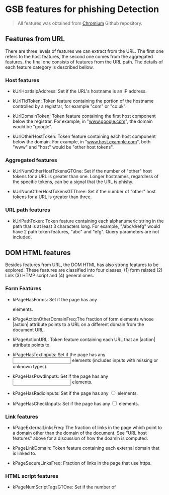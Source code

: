 # GSB features for phishing Detection

> All features was obtained from [Chromium](https://github.com/chromium/chromium/tree/d7da0240cae77824d1eda25745c4022757499131/components/safe_browsing/content/renderer/phishing_classifier) Github repository.

## Features from URL

There are three levels of features we can extract from the URL. The first one refers to the host features, the second one comes from the aggregated features, the final one consists of features from the URL path.
The details of each feature category is described bellow.

### Host features

-  kUrlHostIsIpAddress: Set if the URL's hostname is an IP address.

-  kUrlTldToken: Token feature containing the portion of the hostname controlled by a registrar, for example "com" or "co.uk".

-  kUrlDomainToken: Token feature containing the first host component below the registrar. For example, in "www.google.com", the domain would be "google".

-  kUrlOtherHostToken: Token feature containing each host component below the domain. For example, in "www.host.example.com", both "www" and "host" would be "other host tokens".

### Aggregated features

-  kUrlNumOtherHostTokensGTOne: Set if the number of "other" host tokens for a URL is greater than one. Longer hostnames, regardless of the specific tokens, can be a signal that the URL is phishy.

-  kUrlNumOtherHostTokensGTThree: Set if the number of "other" host tokens for a URL is greater than three.

### URL path features

-  kUrlPathToken: Token feature containing each alphanumeric string in the path that is at least 3 characters long.  For example, "/abc/d/efg" would have 2 path token features, "abc" and "efg".  Query parameters are not included.

## DOM HTML features

Besides features from URL, the DOM HTML has also strong features to be explored. These features are classified into four classes, (1) form related (2) Link (3) HTMP script and (4) general ones.

### Form Features

-  kPageHasForms: Set if the page has any <form> elements.

-  kPageActionOtherDomainFreq:The fraction of form elements whose |action| attribute points to a URL on a different domain from the document URL.

-  kPageActionURL: Token feature containing each URL that an |action| attribute points to.

-  kPageHasTextInputs: Set if the page has any <input type="text"> elements (includes inputs with missing or unknown types).

-  kPageHasPswdInputs: Set if the page has any <input type="password"> elements.

-  kPageHasRadioInputs: Set if the page has any <input type="radio"> elements.

-  kPageHasCheckInputs: Set if the page has any <input type="checkbox"> elements.

### Link features

-  kPageExternalLinksFreq: The fraction of links in the page which point to a domain other than the domain of the document.  See "URL host features" above for a discussion of how the doamin is computed.

-  kPageLinkDomain: Token feature containing each external domain that is linked to.

-  kPageSecureLinksFreq: Fraction of links in the page that use https.

### HTML script features

-  kPageNumScriptTagsGTOne: Set if the number of <script> elements in the page is greater than 1.

-  kPageNumScriptTagsGTSix: Set if the number of <script> elements in the page is greater than 6.

### Others features

-  kPageImgOtherDomainFreq: The fraction of images whose src attribute points to an external domain.
